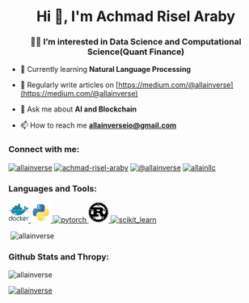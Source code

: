 <h1 align="center">Hi 👋, I'm Achmad Risel Araby</h1>
<h3 align="center">🧑‍💻 I’m interested in Data Science and Computational Science(Quant Finance)</h3>

- 🌱 Currently learning **Natural Language Processing**

- 📝 Regularly write articles on [https://medium.com/@allainverse](https://medium.com/@allainverse)

- 💬 Ask me about **AI and Blockchain**

- 📫 How to reach me **allainverseio@gmail.com**

<h3 align="left">Connect with me:</h3>
<p align="left">
<a href="https://twitter.com/allainverse" target="blank"><img align="center" src="https://raw.githubusercontent.com/rahuldkjain/github-profile-readme-generator/master/src/images/icons/Social/twitter.svg" alt="allainverse" height="30" width="40" /></a>
<a href="https://linkedin.com/in/achmad-risel-araby" target="blank"><img align="center" src="https://raw.githubusercontent.com/rahuldkjain/github-profile-readme-generator/master/src/images/icons/Social/linked-in-alt.svg" alt="achmad-risel-araby" height="30" width="40" /></a>
<a href="https://medium.com/@allainverse" target="blank"><img align="center" src="https://raw.githubusercontent.com/rahuldkjain/github-profile-readme-generator/master/src/images/icons/Social/medium.svg" alt="@allainverse" height="30" width="40" /></a>
<a href="https://www.leetcode.com/allainllc" target="blank"><img align="center" src="https://raw.githubusercontent.com/rahuldkjain/github-profile-readme-generator/master/src/images/icons/Social/leet-code.svg" alt="allainllc" height="30" width="40" /></a>
</p>

<h3 align="left">Languages and Tools:</h3>
<p align="left"> <a href="https://www.docker.com/" target="_blank" rel="noreferrer"> <img src="https://raw.githubusercontent.com/devicons/devicon/master/icons/docker/docker-original-wordmark.svg" alt="docker" width="40" height="40"/> </a> <a href="https://www.python.org" target="_blank" rel="noreferrer"> <img src="https://raw.githubusercontent.com/devicons/devicon/master/icons/python/python-original.svg" alt="python" width="40" height="40"/> </a> <a href="https://pytorch.org/" target="_blank" rel="noreferrer"> <img src="https://www.vectorlogo.zone/logos/pytorch/pytorch-icon.svg" alt="pytorch" width="40" height="40"/> </a> <a href="https://www.rust-lang.org" target="_blank" rel="noreferrer"> <img src="https://raw.githubusercontent.com/devicons/devicon/master/icons/rust/rust-plain.svg" alt="rust" width="40" height="40"/> </a> <a href="https://scikit-learn.org/" target="_blank" rel="noreferrer"> <img src="https://upload.wikimedia.org/wikipedia/commons/0/05/Scikit_learn_logo_small.svg" alt="scikit_learn" width="40" height="40"/> </a> </p>

<p>&nbsp;<img align="center" src="https://github-readme-stats.vercel.app/api?username=allainverse&show_icons=true&locale=en" alt="allainverse" /></p>

<h3 align="left">Github Stats and Thropy:</h3>

<p align="left"> <img src="https://komarev.com/ghpvc/?username=allainverse&label=Profile%20views&color=0e75b6&style=flat" alt="allainverse" /> </p>

<p align="left"> <a href="https://github.com/ryo-ma/github-profile-trophy"><img src="https://github-profile-trophy.vercel.app/?username=allainverse" alt="allainverse" /></a> </p>
